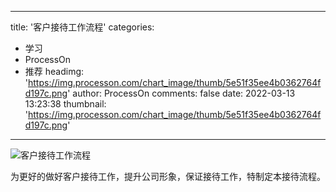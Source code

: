 
---
title: '客户接待工作流程'
categories: 
 - 学习
 - ProcessOn
 - 推荐
headimg: 'https://img.processon.com/chart_image/thumb/5e51f35ee4b0362764fd197c.png'
author: ProcessOn
comments: false
date: 2022-03-13 13:23:38
thumbnail: 'https://img.processon.com/chart_image/thumb/5e51f35ee4b0362764fd197c.png'
---

<div>   
<img class="thumb" alt="客户接待工作流程" src="https://img.processon.com/chart_image/thumb/5e51f35ee4b0362764fd197c.png" referrerpolicy="no-referrer">
<p>为更好的做好客户接待工作，提升公司形象，保证接待工作，特制定本接待流程。</p>  
</div>
            